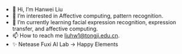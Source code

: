 - 👋 Hi, I’m Hanwei Liu
- 👀 I’m interested in Affective computing, pattern recognition.
- 🌱 I’m currently learning facial expression recognition, expression transfer, and affective computing.
- 📫 How to reach me liuhw1@tongji.edu.cn.
- ✨ Netease Fuxi AI Lab -> Happy Elements

<!---
liuhw01/liuhw01 is a ✨ special ✨ repository because its `README.md` (this file) appears on your GitHub profile.
You can click the Preview link to take a look at your changes.
--->
